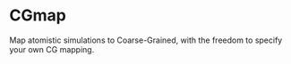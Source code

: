 # CGmap
Map atomistic simulations to Coarse-Grained, with the freedom to specify your own CG mapping.
